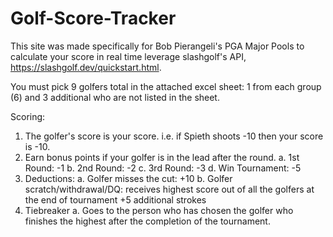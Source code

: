 # Golf-Score-Tracker

This site was made specifically for Bob Pierangeli's PGA Major Pools to calculate your score in real time leverage slashgolf's API, https://slashgolf.dev/quickstart.html. 

You must pick 9 golfers total in the attached excel sheet: 1 from each group (6) and 3 additional who are not listed in the sheet.  

Scoring: 
1. The golfer's score is your score. i.e. if Spieth shoots -10 then your score is -10. 
2.  Earn bonus points if your golfer is in the lead after the round. 
      a. 1st Round: -1
      b. 2nd Round: -2
      c. 3rd Round: -3
      d. Win Tournament: -5
3. Deductions: 
      a. Golfer misses the cut: +10
      b. Golfer scratch/withdrawal/DQ: receives highest score out of all the golfers at the end of tournament +5 additional strokes
4. Tiebreaker 
      a. Goes to the person who has chosen the golfer who finishes the highest after the completion of the tournament.
